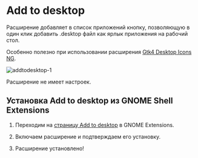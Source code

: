 # Add to desktop

Расширение добавляет в список приложений кнопку, позволяющую в один клик добавить .desktop файл как ярлык приложения на рабочий стол.

Особенно полезно при использовании расширения [Gtk4 Desktop Icons NG](/gtk4-desktopicons).

![addtodesktop-1](/extensions/addtodesktop/addtodesktop-1.png)

Расширение не имеет настроек.

## Установка Add to desktop из GNOME Shell Extensions

1. Переходим на [страницу Add to desktop](https://extensions.gnome.org/extension/3240/add-to-desktop/) в GNOME Extensions.

2. Включаем расширение и подтверждаем его установку.

3. Расширение установлено!
